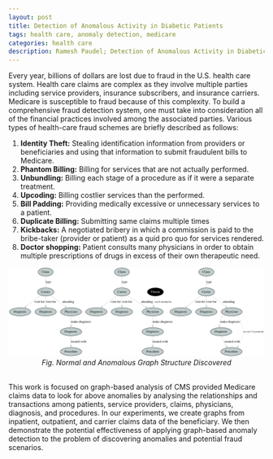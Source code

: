 ```yaml
---
layout: post
title: Detection of Anomalous Activity in Diabetic Patients
tags: health care, anomaly detection, medicare
categories: health care
description: Ramesh Paudel; Detection of Anomalous Activity in Diabetic Patients
---
```



Every year, billions of dollars are lost due to fraud in the U.S. health care system. Health care claims are complex as they involve multiple parties including service providers, insurance subscribers, and insurance carriers. Medicare is susceptible to fraud because of this complexity. To build a comprehensive fraud detection system, one must take into consideration all of the financial practices involved among the associated parties. Various types of health-care fraud schemes are briefly described as follows:
1. **Identity Theft:** Stealing identification information from providers or beneficiaries and using that information to submit fraudulent bills to Medicare.
2. **Phantom Billing:** Billing for services that are not actually performed.
3. **Unbundling:** Billing each stage of a procedure as if it were a separate treatment.
4. **Upcoding:** Billing costlier services than the performed.
5. **Bill Padding:** Providing medically excessive or unnecessary services to a patient.
6. **Duplicate Billing:** Submitting same claims multiple times
7. **Kickbacks:** A negotiated bribery in which a commission is paid to the bribe-taker (provider or patient) as a quid pro quo for services rendered.
8. **Doctor shopping:** Patient consults many physicians in order to obtain multiple prescriptions of drugs in excess of their own therapeutic need.

<div class="span2 topimage">
    <a href="../assets/pics/cprobAnom1.png">
        <img src="../assets/pics/cprobAnom1.png"
              title="Normal and Anomalous Graph Structure" alt="Normal and Anomalous Graph Structure"/></a>
    <center><em>Fig. Normal and Anomalous Graph Structure Discovered</em></center> </br>
    </div>
   
This work is focused on graph-based analysis of CMS provided Medicare claims data to look for above anomalies by analysing the relationships and transactions among patients, service providers, claims, physicians, diagnosis, and procedures. 
In our experiments, we create graphs from inpatient, outpatient, and carrier claims data of the beneficiary. We then demonstrate the potential effectiveness of applying graph-based anomaly detection to the problem of discovering anomalies and potential fraud scenarios.
